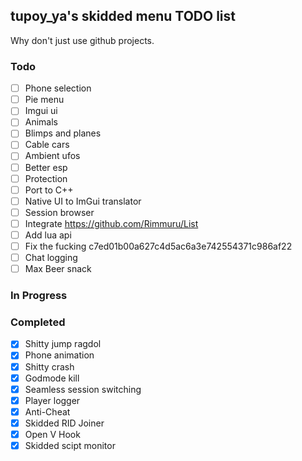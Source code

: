## tupoy_ya's skidded menu TODO list
Why don't just use github projects.

### Todo
- [ ] Phone selection
- [ ] Pie menu
- [ ] Imgui ui
- [ ] Animals
- [ ] Blimps and planes
- [ ] Cable cars
- [ ] Ambient ufos
- [ ] Better esp
- [ ] Protection
- [ ] Port to C++
- [ ] Native UI to ImGui translator
- [ ] Session browser
- [ ] Integrate https://github.com/Rimmuru/List
- [ ] Add lua api
- [ ] Fix the fucking c7ed01b00a627c4d5ac6a3e742554371c986af22
- [ ] Chat logging
- [ ] Max Beer snack

### In Progress


### Completed
- [x] Shitty jump ragdol 
- [x] Phone animation
- [x] Shitty crash
- [x] Godmode kill
- [x] Seamless session switching
- [x] Player logger
- [x] Anti-Cheat
- [x] Skidded RID Joiner
- [x] Open V Hook
- [x] Skidded scipt monitor